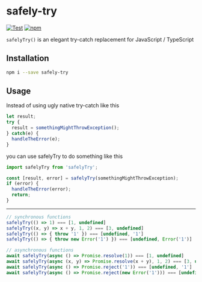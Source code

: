 # safely-try

[![Test](https://github.com/jeeyo/safely-try/actions/workflows/test.yml/badge.svg)](https://github.com/jeeyo/safely-try/actions/workflows/test.yml)
[![npm](https://img.shields.io/npm/v/safely-try.svg)](https://www.npmjs.com/package/safely-try)

`safelyTry()` is an elegant try-catch replacement for JavaScript / TypeScript

## Installation

```bash
npm i --save safely-try
```

## Usage

Instead of using ugly native try-catch like this
```typescript
let result;
try {
  result = somethingMightThrowException();
} catch(e) {
  handleTheError(e);
}
```

you can use safelyTry to do something like this
```typescript
import safelyTry from 'safelyTry';

const [result, error] = safelyTry(somethingMightThrowException);
if (error) {
  handleTheError(error);
  return;
}
```

---

```typescript
// synchronous functions
safelyTry(() => 1) === [1, undefined]
safelyTry((x, y) => x + y, 1, 2) === [3, undefined]
safelyTry(() => { throw '1' }) === [undefined, '1']
safelyTry(() => { throw new Error('1') }) === [undefined, Error('1')]

// asynchronous functions
await safelyTry(async () => Promise.resolve(1)) === [1, undefined]
await safelyTry(async (x, y) => Promise.resolve(x + y), 1, 2) === [3, undefined]
await safelyTry(async () => Promise.reject('1')) === [undefined, '1']
await safelyTry(async () => Promise.reject(new Error('1'))) === [undefined, Error('1')]
```
